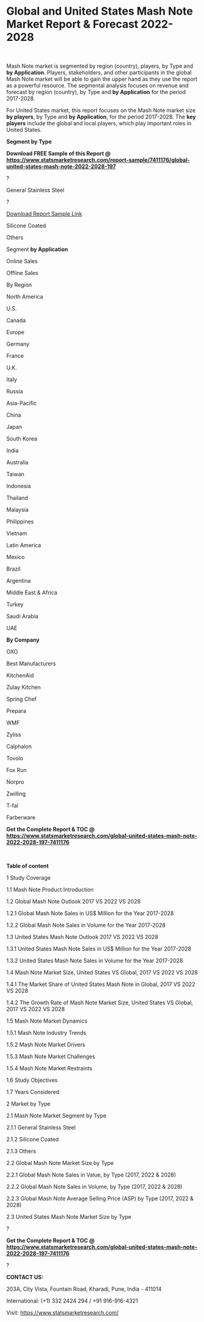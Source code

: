 <h1>Global and United States Mash Note Market Report & Forecast 2022-2028</h1><br/><p>Mash Note market is segmented by region (country), players, by Type and <strong>by Application</strong>. Players, stakeholders, and other participants in the global Mash Note market will be able to gain the upper hand as they use the report as a powerful resource. The segmental analysis focuses on revenue and forecast by region (country), by Type and <strong>by Application</strong> for the period 2017-2028.</p>
 
 
 
 <p>For United States market, this report focuses on the Mash Note market size <strong>by players</strong>, by Type and <strong>by Application</strong>, for the period 2017-2028. The <strong>key players</strong> include the global and local players, which play important roles in United States.</p>
 
 
 
 <p><strong>Segment by Type</strong></p>
 
 
 
 <div><b>Download FREE Sample of this Report @ <a href="https://www.statsmarketresearch.com/download-free-sample/7411176/global-united-states-mash-note-2022-2028-197">https://www.statsmarketresearch.com/report-sample/7411176/global-united-states-mash-note-2022-2028-197</a></b></div>
 
 
 
 <p>? </p>
 
 
 
 <p>General Stainless Steel</p>
 
 
 
 <p>? </p>
 
 
 
 <p><a href="https://www.statsmarketresearch.com/download-free-sample/7411176/global-united-states-mash-note-2022-2028-197">Download Report Sample Link</a></p>
 
 
 
 <p>Silicone Coated</p>
 
 
 
 <p>Others</p>
 
 
 
 <p>Segment <strong>by Application</strong></p>
 
 
 
 <p>Online Sales</p>
 
 
 
 <p>Offline Sales</p>
 
 
 
 <p>By Region</p>
 
 
 
 <p>North America</p>
 
 
 
 <p>U.S.</p>
 
 
 
 <p>Canada</p>
 
 
 
 <p>Europe</p>
 
 
 
 <p>Germany</p>
 
 
 
 <p>France</p>
 
 
 
 <p>U.K.</p>
 
 
 
 <p>Italy</p>
 
 
 
 <p>Russia</p>
 
 
 
 <p>Asia-Pacific</p>
 
 
 
 <p>China</p>
 
 
 
 <p>Japan</p>
 
 
 
 <p>South Korea</p>
 
 
 
 <p>India</p>
 
 
 
 <p>Australia</p>
 
 
 
 <p>Taiwan</p>
 
 
 
 <p>Indonesia</p>
 
 
 
 <p>Thailand</p>
 
 
 
 <p>Malaysia</p>
 
 
 
 <p>Philippines</p>
 
 
 
 <p>Vietnam</p>
 
 
 
 <p>Latin America</p>
 
 
 
 <p>Mexico</p>
 
 
 
 <p>Brazil</p>
 
 
 
 <p>Argentina</p>
 
 
 
 <p>Middle East & Africa</p>
 
 
 
 <p>Turkey</p>
 
 
 
 <p>Saudi Arabia</p>
 
 
 
 <p>UAE</p>
 
 
 
 <p><strong>By Company</strong></p>
 
 
 
 <p>OXO</p>
 
 
 
 <p>Best Manufacturers</p>
 
 
 
 <p>KitchenAid</p>
 
 
 
 <p>Zulay Kitchen</p>
 
 
 
 <p>Spring Chef</p>
 
 
 
 <p>Prepara</p>
 
 
 
 <p>WMF</p>
 
 
 
 <p>Zyliss</p>
 
 
 
 <p>Calphalon</p>
 
 
 
 <p>Tovolo</p>
 
 
 
 <p>Fox Run</p>
 
 
 
 <p>Norpro</p>
 
 
 
 <p>Zwilling</p>
 
 
 
 <p>T-fal</p>
 
 
 
 <p>Farberware</p>
 
 
 
 <div><b>Get the Complete Report & TOC @ <a href="https://www.statsmarketresearch.com/global-united-states-mash-note-2022-2028-197-7411176">https://www.statsmarketresearch.com/global-united-states-mash-note-2022-2028-197-7411176</a></b></div>
 
 
 
 <p><br />
 
 <b>Table of content</b></p>
 
 
 
 <p>1 Study Coverage<br />
 
 1.1 Mash Note Product Introduction<br />
 
 1.2 Global Mash Note Outlook 2017 VS 2022 VS 2028<br />
 
 1.2.1 Global Mash Note Sales in US$ Million for the Year 2017-2028<br />
 
 1.2.2 Global Mash Note Sales in Volume for the Year 2017-2028<br />
 
 1.3 United States Mash Note Outlook 2017 VS 2022 VS 2028<br />
 
 1.3.1 United States Mash Note Sales in US$ Million for the Year 2017-2028<br />
 
 1.3.2 United States Mash Note Sales in Volume for the Year 2017-2028<br />
 
 1.4 Mash Note Market Size, United States VS Global, 2017 VS 2022 VS 2028<br />
 
 1.4.1 The Market Share of United States Mash Note in Global, 2017 VS 2022 VS 2028<br />
 
 1.4.2 The Growth Rate of Mash Note Market Size, United States VS Global, 2017 VS 2022 VS 2028<br />
 
 1.5 Mash Note Market Dynamics<br />
 
 1.5.1 Mash Note Industry Trends<br />
 
 1.5.2 Mash Note Market Drivers<br />
 
 1.5.3 Mash Note Market Challenges<br />
 
 1.5.4 Mash Note Market Restraints<br />
 
 1.6 Study Objectives<br />
 
 1.7 Years Considered<br />
 
 2 Market by Type<br />
 
 2.1 Mash Note Market Segment by Type<br />
 
 2.1.1 General Stainless Steel<br />
 
 2.1.2 Silicone Coated<br />
 
 2.1.3 Others<br />
 
 2.2 Global Mash Note Market Size by Type<br />
 
 2.2.1 Global Mash Note Sales in Value, by Type (2017, 2022 & 2028)<br />
 
 2.2.2 Global Mash Note Sales in Volume, by Type (2017, 2022 & 2028)<br />
 
 2.2.3 Global Mash Note Average Selling Price (ASP) by Type (2017, 2022 & 2028)<br />
 
 2.3 United States Mash Note Market Size by Type<br />
 
 ? </p>
 
 
 
 <div><b>Get the Complete Report & TOC @ <a href="https://www.statsmarketresearch.com/global-united-states-mash-note-2022-2028-197-7411176">https://www.statsmarketresearch.com/global-united-states-mash-note-2022-2028-197-7411176</a></b></div>
 
 
 
 <p>? </p>
 
 
 
 <p><b>CONTACT US:</b><br />
 
 203A, City Vista, Fountain Road, Kharadi, Pune, India - 411014<br />
 
 International: (+1) 332 2424 294 / +91 916-916-4321<br />
 
 Visit: <a href="https://www.statsmarketresearch.com/">https://www.statsmarketresearch.com/</a></p>